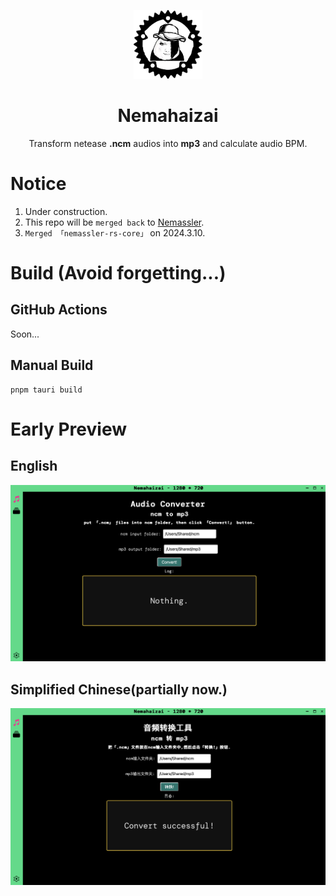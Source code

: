 <p align="center">
  <img src="./.github/img/nmsl-rust.png" 
       style="height: 110px;"/>
</p>

<h1 align="center">Nemahaizai</h1>

<p align="center">
  Transform netease <b>.ncm</b> audios into <b>mp3</b> and calculate audio BPM.
</p>

# Notice
1. Under construction.
2. This repo will be `merged back` to [Nemassler](https://github.com/Vincent-the-gamer/nemassler).
3. `Merged 「nemassler-rs-core」` on 2024.3.10.

# Build (Avoid forgetting...)

## GitHub Actions
Soon...

## Manual Build
```shell
pnpm tauri build
```

# Early Preview

## English
![early-en](./.github/img/early-en.png)

## Simplified Chinese(partially now.)
![early-cn](./.github/img/early-cn.png)